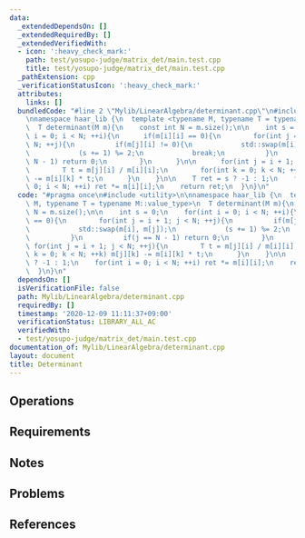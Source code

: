 ```yaml
---
data:
  _extendedDependsOn: []
  _extendedRequiredBy: []
  _extendedVerifiedWith:
  - icon: ':heavy_check_mark:'
    path: test/yosupo-judge/matrix_det/main.test.cpp
    title: test/yosupo-judge/matrix_det/main.test.cpp
  _pathExtension: cpp
  _verificationStatusIcon: ':heavy_check_mark:'
  attributes:
    links: []
  bundledCode: "#line 2 \"Mylib/LinearAlgebra/determinant.cpp\"\n#include <utility>\n\
    \nnamespace haar_lib {\n  template <typename M, typename T = typename M::value_type>\n\
    \  T determinant(M m){\n    const int N = m.size();\n\n    int s = 0;\n    for(int\
    \ i = 0; i < N; ++i){\n      if(m[i][i] == 0){\n        for(int j = i + 1; j <\
    \ N; ++j){\n          if(m[j][i] != 0){\n            std::swap(m[i], m[j]);\n\
    \            (s += 1) %= 2;\n            break;\n          }\n          if(j ==\
    \ N - 1) return 0;\n        }\n      }\n\n      for(int j = i + 1; j < N; ++j){\n\
    \        T t = m[j][i] / m[i][i];\n        for(int k = 0; k < N; ++k) m[j][k]\
    \ -= m[i][k] * t;\n      }\n    }\n\n    T ret = s ? -1 : 1;\n    for(int i =\
    \ 0; i < N; ++i) ret *= m[i][i];\n    return ret;\n  }\n}\n"
  code: "#pragma once\n#include <utility>\n\nnamespace haar_lib {\n  template <typename\
    \ M, typename T = typename M::value_type>\n  T determinant(M m){\n    const int\
    \ N = m.size();\n\n    int s = 0;\n    for(int i = 0; i < N; ++i){\n      if(m[i][i]\
    \ == 0){\n        for(int j = i + 1; j < N; ++j){\n          if(m[j][i] != 0){\n\
    \            std::swap(m[i], m[j]);\n            (s += 1) %= 2;\n            break;\n\
    \          }\n          if(j == N - 1) return 0;\n        }\n      }\n\n     \
    \ for(int j = i + 1; j < N; ++j){\n        T t = m[j][i] / m[i][i];\n        for(int\
    \ k = 0; k < N; ++k) m[j][k] -= m[i][k] * t;\n      }\n    }\n\n    T ret = s\
    \ ? -1 : 1;\n    for(int i = 0; i < N; ++i) ret *= m[i][i];\n    return ret;\n\
    \  }\n}\n"
  dependsOn: []
  isVerificationFile: false
  path: Mylib/LinearAlgebra/determinant.cpp
  requiredBy: []
  timestamp: '2020-12-09 11:11:37+09:00'
  verificationStatus: LIBRARY_ALL_AC
  verifiedWith:
  - test/yosupo-judge/matrix_det/main.test.cpp
documentation_of: Mylib/LinearAlgebra/determinant.cpp
layout: document
title: Determinant
---
```


## Operations

## Requirements

## Notes

## Problems

## References

